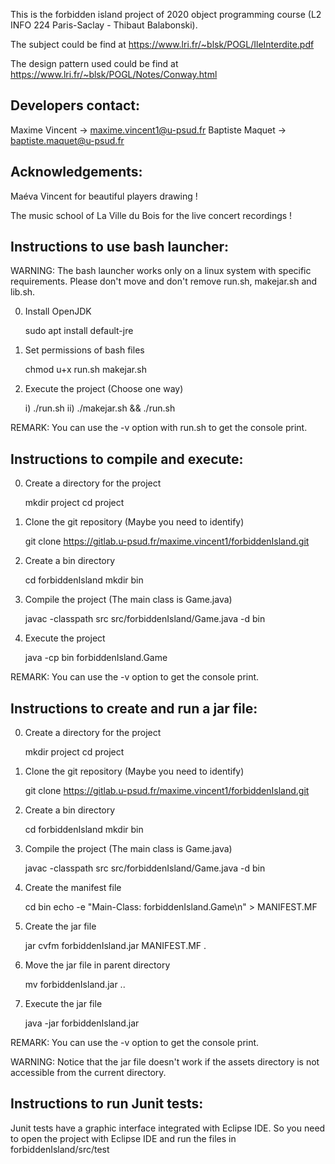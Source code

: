 This is the forbidden island project of 2020 object programming course (L2 INFO 224 Paris-Saclay - Thibaut Balabonski).

The subject could be find at https://www.lri.fr/~blsk/POGL/IleInterdite.pdf

The design pattern used could be find at https://www.lri.fr/~blsk/POGL/Notes/Conway.html

Developers contact:
------------------
Maxime Vincent -> maxime.vincent1@u-psud.fr
Baptiste Maquet -> baptiste.maquet@u-psud.fr

Acknowledgements:
----------------
Maéva Vincent for beautiful players drawing !

The music school of La Ville du Bois for the live
concert recordings !

Instructions to use bash launcher:
---------------------------------
WARNING: The bash launcher works only on a linux system
with specific requirements. Please don't move and don't
remove run.sh, makejar.sh and lib.sh.

0. Install OpenJDK

	sudo apt install default-jre

1. Set permissions of bash files

	chmod u+x run.sh makejar.sh

2. Execute the project
(Choose one way)

	i) ./run.sh
	ii) ./makejar.sh && ./run.sh
	
REMARK: You can use the -v option with
run.sh to get the console print.

Instructions to compile and execute:
-----------------------------------
0. Create a directory for the project

	mkdir project
	cd project

1. Clone the git repository
(Maybe you need to identify)

	git clone https://gitlab.u-psud.fr/maxime.vincent1/forbiddenIsland.git

2. Create a bin directory

	cd forbiddenIsland
	mkdir bin

3. Compile the project
(The main class is Game.java)

	javac -classpath src src/forbiddenIsland/Game.java -d bin

4. Execute the project

	java -cp bin forbiddenIsland.Game
	
REMARK: You can use the -v option
to get the console print.

Instructions to create and run a jar file:
-----------------------------------------
0. Create a directory for the project

	mkdir project
	cd project

1. Clone the git repository
(Maybe you need to identify)

	git clone https://gitlab.u-psud.fr/maxime.vincent1/forbiddenIsland.git

2. Create a bin directory

	cd forbiddenIsland
	mkdir bin

3. Compile the project
(The main class is Game.java)

	javac -classpath src src/forbiddenIsland/Game.java -d bin

4. Create the manifest file

	cd bin
	echo -e "Main-Class: forbiddenIsland.Game\n" > MANIFEST.MF

5. Create the jar file

	jar cvfm forbiddenIsland.jar MANIFEST.MF .

6. Move the jar file in parent directory

	mv forbiddenIsland.jar ..

7. Execute the jar file

	java -jar forbiddenIsland.jar
	
REMARK: You can use the -v option
to get the console print.

WARNING: Notice that the jar file doesn't work if the assets
directory is not accessible from the current directory.

Instructions to run Junit tests:
-------------------------------
Junit tests have a graphic interface integrated with Eclipse IDE.
So you need to open the project with Eclipse IDE and run the files
in forbiddenIsland/src/test